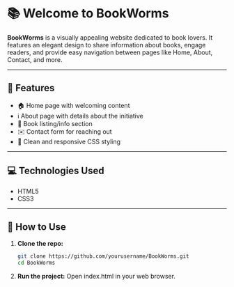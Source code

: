 # 📚 Welcome to BookWorms

**BookWorms** is a visually appealing website dedicated to book lovers. It features an elegant design to share information about books, engage readers, and provide easy navigation between pages like Home, About, Contact, and more.

---

## 🚀 Features

- 🏠 Home page with welcoming content  
- ℹ️ About page with details about the initiative  
- 📖 Book listing/info section  
- ✉️ Contact form for reaching out  
- 🎨 Clean and responsive CSS styling  

---

## 💻 Technologies Used

- HTML5  
- CSS3  

---

## 🧪 How to Use

1. **Clone the repo:**
   ```bash
   git clone https://github.com/yourusername/BookWorms.git
   cd BookWorms

2. **Run the project:**
Open index.html in your web browser.

